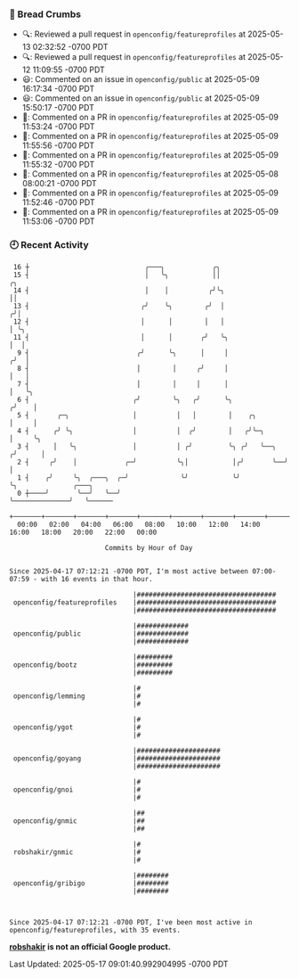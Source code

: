 ### 🍞 Bread Crumbs

 * 🔍: Reviewed a pull request in  `openconfig/featureprofiles` at 2025-05-13 02:32:52 -0700 PDT
 * 🔍: Reviewed a pull request in  `openconfig/featureprofiles` at 2025-05-12 11:09:55 -0700 PDT
 * 😃: Commented on an issue in `openconfig/public` at 2025-05-09 16:17:34 -0700 PDT
 * 😃: Commented on an issue in `openconfig/public` at 2025-05-09 15:50:17 -0700 PDT
 * 💬: Commented on a PR in  `openconfig/featureprofiles` at 2025-05-09 11:53:24 -0700 PDT
 * 💬: Commented on a PR in  `openconfig/featureprofiles` at 2025-05-09 11:55:56 -0700 PDT
 * 💬: Commented on a PR in  `openconfig/featureprofiles` at 2025-05-09 11:55:32 -0700 PDT
 * 💬: Commented on a PR in  `openconfig/featureprofiles` at 2025-05-08 08:00:21 -0700 PDT
 * 💬: Commented on a PR in  `openconfig/featureprofiles` at 2025-05-09 11:52:46 -0700 PDT
 * 💬: Commented on a PR in  `openconfig/featureprofiles` at 2025-05-09 11:53:06 -0700 PDT

### 🕘 Recent Activity
```
 16 ┼                             ╭───╮            ╭╮
 15 ┤                             │   ╰╮           ││                    ╭╮
 14 ┤                             │    │          ╭╯╰╮                   ││
 13 ┤                            ╭╯    ╰╮        ╭╯  │                  ╭╯│
 12 ┤                            │      │        │   │                  │ ╰╮
 11 ┤                            │      │       ╭╯   ╰╮                 │  │
  9 ┤                           ╭╯      ╰╮      │     │                ╭╯  │
  8 ┤                           │        │     ╭╯     │                │   │
  7 ┤                           │        │     │      │                │   ╰╮
  6 ┤                          ╭╯        ╰╮   ╭╯      ╰╮              ╭╯    │
  5 ┤       ╭─╮                │          │   │        │    ╭╮        │     │
  4 ┤      ╭╯ ╰╮               │          │  ╭╯        │   ╭╯╰─╮      │     ╰╮
  3 ┤      │   ╰╮              │          │ ╭╯         ╰╮ ╭╯   ╰──╮  ╭╯      │
  2 ┤     ╭╯    │            ╭─╯          ╰╮│           │╭╯       ╰──╯       │
  1 ┤    ╭╯     ╰╮  ╭───╮  ╭─╯             ╰╯           ╰╯                   ╰╮              ╭───╮
  0 ┼────╯       ╰──╯   ╰──╯                                                  ╰──────────────╯   ╰──────
    +───────+───────+───────+───────+───────+───────+───────+───────+───────+───────+───────+───────+────
  00:00   02:00   04:00   06:00   08:00   10:00   12:00   14:00   16:00   18:00   20:00   22:00   00:00   

						Commits by Hour of Day


Since 2025-04-17 07:12:21 -0700 PDT, I'm most active between 07:00-07:59 - with 16 events in that hour.

```



```
                               |###################################
 openconfig/featureprofiles    |###################################
                               |###################################

                               |#############
 openconfig/public             |#############
                               |#############

                               |#########
 openconfig/bootz              |#########
                               |#########

                               |#
 openconfig/lemming            |#
                               |#

                               |#
 openconfig/ygot               |#
                               |#

                               |#####################
 openconfig/goyang             |#####################
                               |#####################

                               |#
 openconfig/gnoi               |#
                               |#

                               |##
 openconfig/gnmic              |##
                               |##

                               |#
 robshakir/gnmic               |#
                               |#

                               |########
 openconfig/gribigo            |########
                               |########



Since 2025-04-17 07:12:21 -0700 PDT, I've been most active in openconfig/featureprofiles, with 35 events.

```
**[robshakir](mailto:robjs@google.com) is not an official Google product.**  


Last Updated: 2025-05-17 09:01:40.992904995 -0700 PDT
